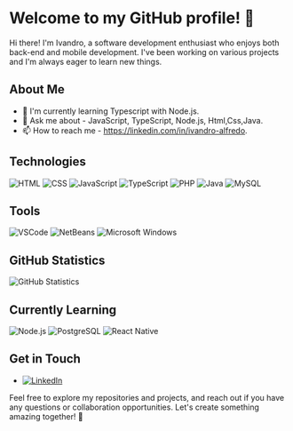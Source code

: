 # Welcome to my GitHub profile! 👋

<!--![Ivandro-Alfredo](url_to_your_profile_picture.jpg)-->

Hi there! I'm Ivandro, a software development enthusiast who enjoys both back-end and mobile development. I've been working on various projects and I'm always eager to learn new things.

## About Me

<!--- 🔭 Currently working on [current project] - [link to the project if applicable].-->
- 🌱 I'm currently learning Typescript with Node.js.
- 💬 Ask me about - JavaScript, TypeScript, Node.js, Html,Css,Java.
- 📫 How to reach me - https://linkedin.com/in/ivandro-alfredo.
<!--- 😄 Pronouns: [your pronouns, e.g., he/she/they].-->
<!--- ⚡ Fun fact: [something interesting about you].-->

<!-- Technologies Section -->
## Technologies
![HTML](https://img.shields.io/badge/-HTML-orange?style=flat&logo=html5&logoColor=white)
![CSS](https://img.shields.io/badge/-CSS-blue?style=flat&logo=css3&logoColor=white)
![JavaScript](https://img.shields.io/badge/-JavaScript-yellow?style=flat&logo=javascript&logoColor=white)
![TypeScript](https://img.shields.io/badge/-TypeScript-blue?style=flat&logo=typescript&logoColor=white)
![PHP](https://img.shields.io/badge/-PHP-purple?style=flat&logo=php&logoColor=white)
![Java](https://img.shields.io/badge/-Java-red?style=flat&logo=java&logoColor=white)
![MySQL](https://img.shields.io/badge/-MySQL-4479A1?style=flat&logo=mysql&logoColor=white)

## Tools
![VSCode](https://img.shields.io/badge/-VSCode-blue?style=flat&logo=visual-studio-code&logoColor=white)
![NetBeans](https://img.shields.io/badge/-NetBeans-blue?style=flat&logo=apache-netbeans-ide&logoColor=white)
![Microsoft Windows](https://img.shields.io/badge/-Windows-0078D6?style=flat&logo=windows&logoColor=white)
<!--![Microsoft Office](https://img.shields.io/badge/-Microsoft%20Office-D83B01?style=flat&logo=microsoft-office&logoColor=white)-->

<!--## Projects

Here are some of my featured projects:

1. [Project Name 1](link_to_project_1) - A brief description of the project.
2. [Project Name 2](link_to_project_2) - A brief description of the project.
3. [Project Name 3](link_to_project_3) - A brief description of the project. -->

## GitHub Statistics

![GitHub Statistics](https://github-readme-stats.vercel.app/api?username=Ivandro-Alfredo&show_icons=true&theme=dark)

## Currently Learning
![Node.js](https://img.shields.io/badge/-Node.js-green?style=flat&logo=node.js&logoColor=white)
![PostgreSQL](https://img.shields.io/badge/-PostgreSQL-336791?style=flat&logo=postgresql&logoColor=white)
![React Native](https://img.shields.io/badge/-React%20Native-blueviolet?style=flat&logo=react&logoColor=white)

## Get in Touch

- [![LinkedIn](https://img.shields.io/badge/-LinkedIn-blue?style=flat&logo=linkedin&logoColor=white)](https://linkedin.com/in/ivandro-alfredo)

Feel free to explore my repositories and projects, and reach out if you have any questions or collaboration opportunities. Let's create something amazing together! 🚀
